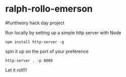 # ralph-rollo-emerson
#funtheory hack day project

Run locally by setting up a simple http server with Node

`npm install http-server -g`

spin it up on the port of your preference

`http-server . -p 8000`

Let it roll!!!
